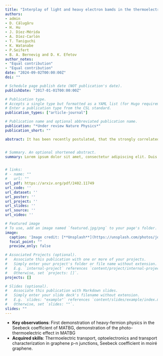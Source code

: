 ```yaml
---
title: "Interplay of light and heavy electron bamds in the thermoelectric transport of magic-angle twisted bilayer graphene"
authors:
- admin
- D. Câlugâru
- H. Hu
- J. Díez-Mérida
- A. Díez-Carlón
- T. Taniguchi
- K. Watanabe
- P.Seifert
- B. A. Bernevig and D. K. Efetov
author_notes:
- "Equal contribution"
- "Equal contribution"
date: "2024-09-02T00:00:00Z"
doi: ""

# Schedule page publish date (NOT publication's date).
publishDate: "2017-01-01T00:00:00Z"

# Publication type.
# Accepts a single type but formatted as a YAML list (for Hugo requirements).
# Enter a publication type from the CSL standard.
publication_types: ["article-journal"]

# Publication name and optional abbreviated publication name.
publication: "*Under review Nature Physics*"
publication_short: ""

abstract: It has been recently postulated, that the strongly correlated flat bands of magicangle twisted bilayer graphene (MATBG) can host coexisting heavy and light carriers. While transport and spectroscopic measurements have shown hints of this behavior, a more direct experimental proof is still lacking. Here, we explore the thermoelectric response of MATBG through the photo-thermoelectric (PTE) effect in gate-defined MATBG pn-junctions. At low temperatures, we observe sign-preserving, fillingdependent oscillations of the Seebeck coefficient at non-zero integer fillings of the moiré lattice, which suggest the preponderance of one carrier type despite tuning the Fermi level from hole to electron doping of the correlated insulator. Furthermore, at higher temperatures, the thermoelectric response provides distinct evidence of the strong electron correlations in the unordered, normal state. We show that our observations are naturally accounted for by the interplay of light and long-lived and heavy and short-lived electron bands near the Fermi level at non-zero integer fillings. Our observations firmly establish the electron and hole asymmetry of the correlated gaps in MATBG, and shows excellent qualitative agreement with the recently developed topological heavy fermion model (THF). 


# Summary. An optional shortened abstract.
summary: Lorem ipsum dolor sit amet, consectetur adipiscing elit. Duis posuere tellus ac convallis placerat. Proin tincidunt magna sed ex sollicitudin condimentum.


# links:
# - name: ""
#   url: ""
url_pdf: https://arxiv.org/pdf/2402.11749
url_code: ''
url_dataset: ''
url_poster: ''
url_project: ''
url_slides: ''
url_source: ''
url_video: ''

# Featured image
# To use, add an image named `featured.jpg/png` to your page's folder. 
image:
  caption: 'Image credit: [**Unsplash**](https://unsplash.com/photos/jdD8gXaTZsc)'
  focal_point: ""
  preview_only: false

# Associated Projects (optional).
#   Associate this publication with one or more of your projects.
#   Simply enter your project's folder or file name without extension.
#   E.g. `internal-project` references `content/project/internal-project/index.md`.
#   Otherwise, set `projects: []`.
projects: []

# Slides (optional).
#   Associate this publication with Markdown slides.
#   Simply enter your slide deck's filename without extension.
#   E.g. `slides: "example"` references `content/slides/example/index.md`.
#   Otherwise, set `slides: ""`.
slides: ""
---
```


- **Key observations**: First demonstration of heavy-fermion physics in the Seebeck coefficient of
MATBG, demonstration of the photo-thermoelectric effect in MATBG
- **Acquired skills**: Thermoelectric transport, optoelectronics and transport characterization in
graphene p-n junctions, Seebeck coefficient in moiré graphene.
